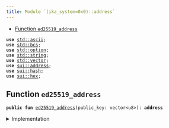 ```yaml
---
title: Module `(ika_system=0x0)::address`
---
```




-  [Function `ed25519_address`](#(ika_system=0x0)_address_ed25519_address)


<pre><code><b>use</b> <a href="../std/ascii.md#std_ascii">std::ascii</a>;
<b>use</b> <a href="../std/bcs.md#std_bcs">std::bcs</a>;
<b>use</b> <a href="../std/option.md#std_option">std::option</a>;
<b>use</b> <a href="../std/string.md#std_string">std::string</a>;
<b>use</b> <a href="../std/vector.md#std_vector">std::vector</a>;
<b>use</b> <a href="../sui/address.md#sui_address">sui::address</a>;
<b>use</b> <a href="../sui/hash.md#sui_hash">sui::hash</a>;
<b>use</b> <a href="../sui/hex.md#sui_hex">sui::hex</a>;
</code></pre>



<a name="(ika_system=0x0)_address_ed25519_address"></a>

## Function `ed25519_address`



<pre><code><b>public</b> <b>fun</b> <a href="../ika_system/address.md#(ika_system=0x0)_address_ed25519_address">ed25519_address</a>(public_key: vector&lt;u8&gt;): <b>address</b>
</code></pre>



<details>
<summary>Implementation</summary>


<pre><code><b>public</b> <b>fun</b> <a href="../ika_system/address.md#(ika_system=0x0)_address_ed25519_address">ed25519_address</a>(public_key: vector&lt;u8&gt;): <b>address</b> {
    <b>let</b> <b>mut</b> hasher = vector[0u8];
    hasher.append(public_key);
    <b>let</b> address_bytes = hash::blake2b256(&hasher);
    address::from_bytes(address_bytes)
}
</code></pre>



</details>
